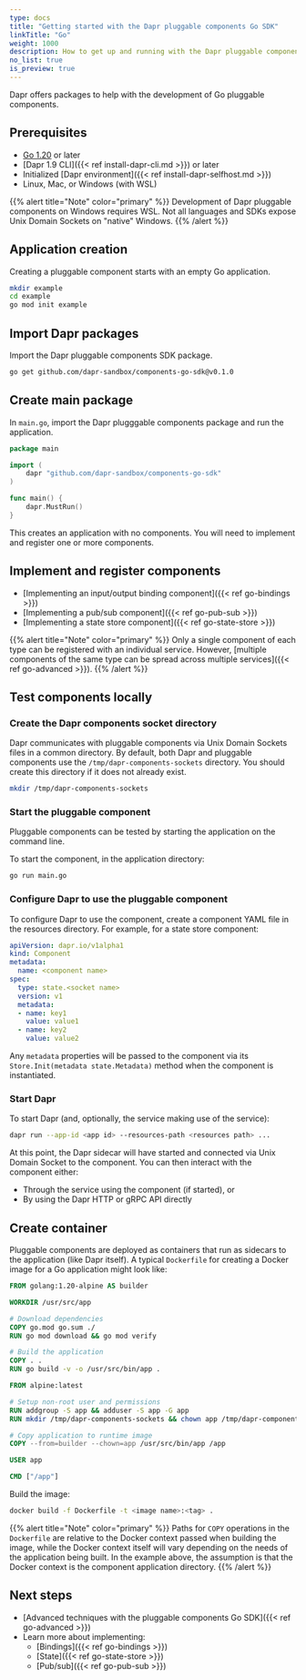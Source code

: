 ```yaml
---
type: docs
title: "Getting started with the Dapr pluggable components Go SDK"
linkTitle: "Go"
weight: 1000
description: How to get up and running with the Dapr pluggable components Go SDK
no_list: true
is_preview: true
---
```


Dapr offers packages to help with the development of Go pluggable components.

## Prerequisites

- [Go 1.20](https://go.dev/dl/) or later
- [Dapr 1.9 CLI]({{< ref install-dapr-cli.md >}}) or later
- Initialized [Dapr environment]({{< ref install-dapr-selfhost.md >}})
- Linux, Mac, or Windows (with WSL)

{{% alert title="Note" color="primary" %}}
Development of Dapr pluggable components on Windows requires WSL. Not all languages and SDKs expose Unix Domain Sockets on "native" Windows.
{{% /alert %}}

## Application creation

Creating a pluggable component starts with an empty Go application.

```bash
mkdir example
cd example
go mod init example
```

## Import Dapr packages

Import the Dapr pluggable components SDK package.

```bash
go get github.com/dapr-sandbox/components-go-sdk@v0.1.0
```

## Create main package

In `main.go`, import the Dapr plugggable components package and run the application.

```go
package main

import (
	dapr "github.com/dapr-sandbox/components-go-sdk"
)

func main() {
	dapr.MustRun()
}
```

This creates an application with no components. You will need to implement and register one or more components.

## Implement and register components

 - [Implementing an input/output binding component]({{< ref go-bindings >}})
 - [Implementing a pub/sub component]({{< ref go-pub-sub >}})
 - [Implementing a state store component]({{< ref go-state-store >}})

{{% alert title="Note" color="primary" %}}
Only a single component of each type can be registered with an individual service. However, [multiple components of the same type can be spread across multiple services]({{< ref go-advanced >}}).
{{% /alert %}}

## Test components locally

### Create the Dapr components socket directory

Dapr communicates with pluggable components via Unix Domain Sockets files in a common directory. By default, both Dapr and pluggable components use the `/tmp/dapr-components-sockets` directory. You should create this directory if it does not already exist.

```bash
mkdir /tmp/dapr-components-sockets
```

### Start the pluggable component

Pluggable components can be tested by starting the application on the command line.

To start the component, in the application directory:

```bash
go run main.go
```

### Configure Dapr to use the pluggable component

To configure Dapr to use the component, create a component YAML file in the resources directory. For example, for a state store component:

```yaml
apiVersion: dapr.io/v1alpha1
kind: Component
metadata:
  name: <component name>
spec:
  type: state.<socket name>
  version: v1
  metadata:
  - name: key1
    value: value1
  - name: key2
    value: value2
```

Any `metadata` properties will be passed to the component via its `Store.Init(metadata state.Metadata)` method when the component is instantiated.

### Start Dapr

To start Dapr (and, optionally, the service making use of the service):

```bash
dapr run --app-id <app id> --resources-path <resources path> ...
```

At this point, the Dapr sidecar will have started and connected via Unix Domain Socket to the component. You can then interact with the component either:
- Through the service using the component (if started), or 
- By using the Dapr HTTP or gRPC API directly

## Create container

Pluggable components are deployed as containers that run as sidecars to the application (like Dapr itself). A typical `Dockerfile` for creating a Docker image for a Go application might look like:

```dockerfile
FROM golang:1.20-alpine AS builder

WORKDIR /usr/src/app

# Download dependencies
COPY go.mod go.sum ./
RUN go mod download && go mod verify

# Build the application
COPY . .
RUN go build -v -o /usr/src/bin/app .

FROM alpine:latest

# Setup non-root user and permissions
RUN addgroup -S app && adduser -S app -G app
RUN mkdir /tmp/dapr-components-sockets && chown app /tmp/dapr-components-sockets

# Copy application to runtime image
COPY --from=builder --chown=app /usr/src/bin/app /app

USER app

CMD ["/app"]
```

Build the image:

```bash
docker build -f Dockerfile -t <image name>:<tag> .
```

{{% alert title="Note" color="primary" %}}
Paths for `COPY` operations in the `Dockerfile` are relative to the Docker context passed when building the image, while the Docker context itself will vary depending on the needs of the application being built. In the example above, the assumption is that the Docker context is the component application directory.
{{% /alert %}}

## Next steps
- [Advanced techniques with the pluggable components Go SDK]({{< ref go-advanced >}})
- Learn more about implementing:
  - [Bindings]({{< ref go-bindings >}})
  - [State]({{< ref go-state-store >}})
  - [Pub/sub]({{< ref go-pub-sub >}})
